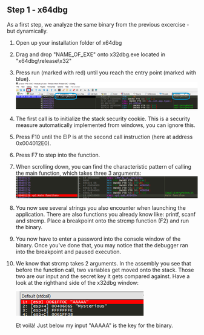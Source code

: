 ## Step 1 - x64dbg
As a first step, we analyze the same binary from the previous excercise - but dynamically.
1. Open up your installation folder of x64dbg
2. Drag and drop "NAME_OF_EXE" onto x32dbg.exe located in "x64dbg\release\x32\"
3. Press run (marked with red) until you reach the entry point (marked with blue).
   ![Run until entry point](../images/RunUntilEntryPoint.png)
4. The first call is to initialize the stack security cookie. This is a security measure automatically implemented from windows, you can ignore this.
5. Press F10 until the EIP is at the second call instruction (here at address 0x004012E0).
6. Press F7 to step into the function.
7. When scrolling down, you can find the characteristic pattern of calling the main function, which takes three 3 arguments:   ![Main function call](../images/MainArgSetup.png)
8. You now see several strings you also encounter when launching the application. There are also functions you already know like: printf, scanf and strcmp. Place a breakpoint onto the strcmp function (F2) and run the binary.
9. You now have to enter a password into the console window of the binary. Once you've done that, you may notice that the debugger ran into the breakpoint and paused execution.
10. We know that strcmp takes 2 arguments. In the assembly you see that before the function call, two variables get moved onto the stack. Those two are our input and the secret key it gets compared against. Have a look at the righthand side of the x32dbg window: 

	![Args on the stack at strcmp call](../images/StrcmpStackView.png)
	
	Et voilà! Just below my input "AAAAA" is the key for the binary.